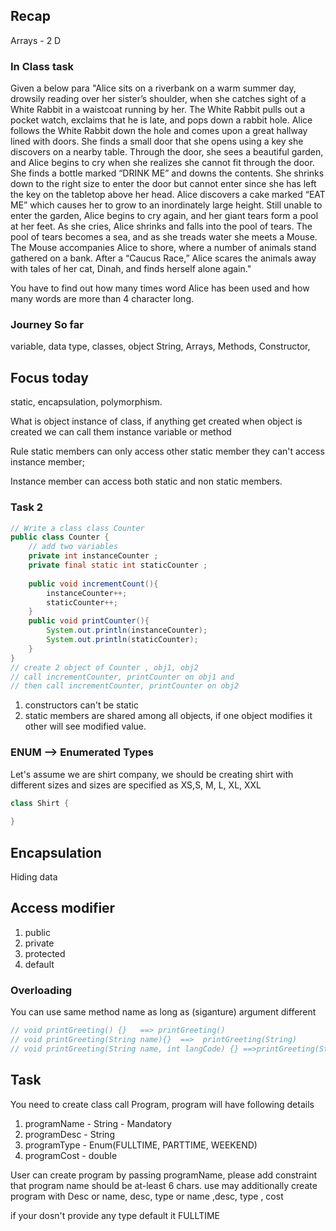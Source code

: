 ## Recap 
Arrays - 2 D 
### In Class task
Given a below para
"Alice sits on a riverbank on a warm summer day, drowsily reading over her sister’s shoulder, when she catches sight of a White Rabbit in a waistcoat running by her. The White Rabbit pulls out a pocket watch, exclaims that he is late, and pops down a rabbit hole. Alice follows the White Rabbit down the hole and comes upon a great hallway lined with doors. She finds a small door that she opens using a key she discovers on a nearby table. Through the door, she sees a beautiful garden, and Alice begins to cry when she realizes she cannot fit through the door. She finds a bottle marked “DRINK ME” and downs the contents. She shrinks down to the right size to enter the door but cannot enter since she has left the key on the tabletop above her head. Alice discovers a cake marked “EAT ME” which causes her to grow to an inordinately large height. Still unable to enter the garden, Alice begins to cry again, and her giant tears form a pool at her feet. As she cries, Alice shrinks and falls into the pool of tears. The pool of tears becomes a sea, and as she treads water she meets a Mouse. The Mouse accompanies Alice to shore, where a number of animals stand gathered on a bank. After a “Caucus Race,” Alice scares the animals away with tales of her cat, Dinah, and finds herself alone again."

You have to find out how many times word Alice has been used
and how many words are more than 4 character long.

### Journey So far
variable, data type, classes, object 
String, Arrays, Methods, Constructor, 

## Focus today 
static, encapsulation, polymorphism. 

What is object 
instance of class, if anything get created when object is created
we can call them instance variable or method 

Rule
static members can only access other static member 
they can't access instance member;

Instance member can access both static and non static 
members. 

### Task 2
```java
// Write a class class Counter 
public class Counter {
    // add two variables
    private int instanceCounter ;
    private final static int staticCounter ;
    
    public void incrementCount(){
        instanceCounter++;
        staticCounter++;
    }
    public void printCounter(){
        System.out.println(instanceCounter);
        System.out.println(staticCounter);
    }
}
// create 2 object of Counter , obj1, obj2 
// call incrementCounter, printCounter on obj1 and 
// then call incrementCounter, printCounter on obj2
```

1. constructors can't be static
2. static members are shared among all objects, if one object modifies it
other will see modified value. 
   

### ENUM --> Enumerated Types

Let's assume we are shirt company, we should be creating 
shirt with different sizes and sizes are 
specified as XS,S, M, L, XL, XXL 

```java
class Shirt {
    
}
```

## Encapsulation 
Hiding data 
## Access modifier 
1. public 
2. private 
3. protected 
4. default 

### Overloading
You can use same method name as long as (siganture) argument different 
```java
// void printGreeting() {}   ==> printGreeting()
// void printGreeting(String name){}  ==>  printGreeting(String)
// void printGreeting(String name, int langCode) {} ==>printGreeting(String,int)
```


## Task 
You need to create class call Program, program will have following details 
1. programName - String - Mandatory
2. programDesc - String 
3. programType - Enum(FULLTIME, PARTTIME, WEEKEND)
4. programCost  - double 



User can create program by passing programName, please add 
constraint that program name should be at-least 6 chars. 
use may additionally create program with Desc or 
name, desc, type or 
name ,desc, type , cost

if your dosn't provide any type default it FULLTIME


